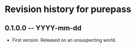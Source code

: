 # Revision history for purepass

## 0.1.0.0 -- YYYY-mm-dd

* First version. Released on an unsuspecting world.
